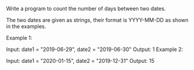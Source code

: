 Write a program to count the number of days between two dates.

The two dates are given as strings, their format is YYYY-MM-DD as shown in the examples.

 

Example 1:

Input: date1 = "2019-06-29", date2 = "2019-06-30"
Output: 1
Example 2:

Input: date1 = "2020-01-15", date2 = "2019-12-31"
Output: 15
